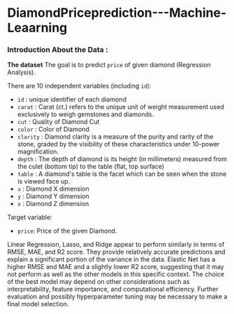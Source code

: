# DiamondPriceprediction---Machine-Leaarning

### Introduction About the Data :

**The dataset** The goal is to predict `price` of given diamond (Regression Analysis).

There are 10 independent variables (including `id`):

* `id` : unique identifier of each diamond
* `carat` : Carat (ct.) refers to the unique unit of weight measurement used exclusively to weigh gemstones and diamonds.
* `cut` : Quality of Diamond Cut
* `color` : Color of Diamond
* `clarity` : Diamond clarity is a measure of the purity and rarity of the stone, graded by the visibility of these characteristics under 10-power magnification.
* `depth` : The depth of diamond is its height (in millimeters) measured from the culet (bottom tip) to the table (flat, top surface)
* `table` : A diamond's table is the facet which can be seen when the stone is viewed face up.
* `x` : Diamond X dimension
* `y` : Diamond Y dimension
* `x` : Diamond Z dimension

Target variable:
* `price`: Price of the given Diamond.






Linear Regression, Lasso, and Ridge appear to perform similarly in terms of RMSE, MAE, and R2 score. They provide relatively accurate predictions and explain a significant portion of the variance in the data.
Elastic Net has a higher RMSE and MAE and a slightly lower R2 score, suggesting that it may not perform as well as the other models in this specific context.
The choice of the best model may depend on other considerations such as interpretability, feature importance, and computational efficiency. Further evaluation and possibly hyperparameter tuning may be necessary to make a final model selection.
